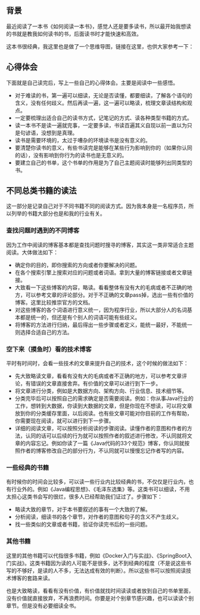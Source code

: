 ## 背景

​	最近阅读了一本书《如何阅读一本书》，感觉人还是要多读书，所以最开始我想读的书就是教我如何读书的书，后面读书时才能快速和高效。

​	这本书很经典，我这里也是做了一个思维导图，链接在这里，也供大家参考一下：

## 心得体会

​	下面就是自己读完后，写上一些自己的心得体会。主要是阅读中一些感悟。

* 对于难读的书，第一遍可以细读，无论是否读懂，都要细读，了解各个语句的含义，没有任何歧义。然后再读一遍，这一遍可以略读，梳理文章读结构和观点。
* 一定要梳理出适合自己的读书方式，记笔记的方式、读各种类型书籍的方式。
* 读一本书不是读一遍就完事，一定要多读，书读百遍其义自现以前一直以为只是句谚语，没想到是真理。
* 读书是需要环境的，太过于嘈杂的环境读书是没有意义的。
* 要清楚你读书的意义，有些书读完是能够在某些行为影响到你的（如果你认同的话），没有影响到你行为的读书也是无意义的。
* 要建立自己的书单，这个书单的作用是为了自己主题阅读时能够列出同类型的书。

## 不同总类书籍的读法

​	这一部分是记录自己对于不同书籍不同的阅读方式。因为我本身是一名程序员，所以列举的书籍大部分也是和我的行业有关。

### 查找问题时遇到的不同博客

​	因为工作中阅读的博客基本都是查找问题时搜寻的博客，其实这一类非常适合主题阅读。大体做法如下：

* 确定你的目的，即你搜索的方向或者你要解决的问题。
* 在各个搜索引擎上搜索对应的问题或者词语。拿到大量的博客链接或者文章链接。
* 大致看一下这些博客的内容，略读。看看整体有没有大的毛病或者不正确的地方，可以参考文章的评论部分。对于不正确的文章pass掉，选出一些有价值的博客。这里比较推崇官方的文档。
* 对这些博客的各个词语进行意义统一，因为程序行业，所以大部分人的名词基本都是统一的，但还是有个别人的词语可能有些歧义。
* 将博客的方法进行归纳，最后得出一些步骤或者定义，能统一最好，不能统一则选择合适自己的方法。

### 空下来（摸鱼时）看的技术博客

​	平时有时间时，会看一些技术的文章来提升自己的技术，这个时候的做法如下：

* 先大致略读文章，看看有没有大的毛病或者不正确的地方，可以参考文章评论，有错误的文章直接舍弃。有价值的文章可以进行到下一步。
* 将文章进行分类，例如是大数据方向、架构方向、行业信息、技术细节等。
* 分类完毕后可以按照自己的需求确定是否需要阅读。例如：你从事Java行业的工作，想转到大数据，你读到大数据的文章，但是你现在不想读，可以将文章放到你的分类缓存里面，以后阅读。也有些文章可能对你目前的工作有帮助，你需要现在阅读，就可以进行到下一步骤。
* 详细的阅读文章，可以按照分析阅读的步骤阅读。读懂作者的意图和作者的方法，认同的话可以后续的行为就可以按照作者的叙述进行修改，不认同就将文章的内容忘记。例如你读了一篇《Java代码的33个规范》博客，你认同就按照作者的博客修改自己的部分行为，不认同就可以慢慢忘记作者写的内容。

### 一些经典的书籍

​	有时候你的时间会比较多，可以读一些行业内比较经典的书，不仅仅是行业内，也有行业外的。例如《Java编程思想》、《毛泽东选集》等。这类书可以细读，不用太担心这类书会写的很烂，很多人已经帮助我们证过了。步骤如下：

* 略读大致的章节，对于本书要叙述的事有一个大致的了解。
* 分析阅读，细读书的各个章节，对作者的意图和句子的含义不产生歧义。
* 找一些类似的文章或者书籍，验证你读完书后的一些问题。

### 其他书籍

​	这里的其他书籍可以代指很多书籍，例如《Docker入门与实战》、《SpringBoot入门实战》。这类书籍因为读的人可能不是很多，达不到经典的程度（不是说这些书写的不够好，是读的人不多，无法达成有效的判断）。所以这些书可以按照阅读技术博客的套路来读。

​	也是大致略读，看看有没有价值，有价值就找时间读读或者放到自己的书单里面，没有价值就直接放弃，不再浪费时间。你要是对个别章节感兴趣，也可以读读个别章节。但是没有必要细读全书。